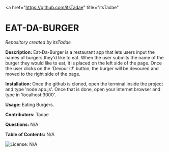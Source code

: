 
  <a href="https://github.com/itsTadae" title="itsTadae"</a>
  
  # EAT-DA-BURGER
  
  _Repository created by itsTadae_
  
  __Description:__
  Eat-Da-Burger is a restaurant app that lets users input the names of burgers they'd like to eat. When the user submits the name of the burger they would like to eat, it is placed on the left side of the page. Once the user clicks on the 'Devour it!' button, the burger will be devoured and moved to the right side of the page.
  
  __Installation:__
  Once the github is cloned, open the terminal inside the project and type 'node app.js'. Once that is done, open your internet browser and type in 'localhost:3000'.
  
  __Usage:__
  Eating Burgers.
  
  __Contributors:__
  Tadae
  
  __Questions:__
  N/A

  __Table of Contents:__
  N/A
  
  ![License: N/A](https://img.shields.io/badge/License-N/A-brightgreen)
  
